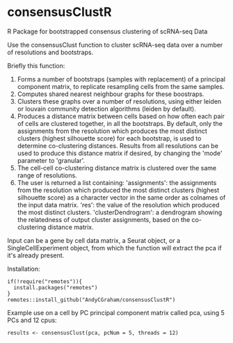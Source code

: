 # consensusClustR
R Package for bootstrapped consensus clustering of scRNA-seq Data

Use the consensusClust function to cluster scRNA-seq data over a number of resolutions and bootstraps. 

Briefly this function:
1) Forms a number of bootstraps (samples with replacement) of a principal component matrix, to replicate resampling cells from the same samples.
2) Computes shared nearest neighbour graphs for these boostraps.
3) Clusters these graphs over a number of resolutions, using either leiden or louvain community detection algorithms (leiden by default). 
4) Produces a distance matrix between cells based on how often each pair of cells are clustered together, in all the bootstraps. By default, only the assignments from the resolution which produces the most distinct clusters (highest silhouette score) for each bootstrap, is used to determine co-clustering distances. Results from all resolutions can be used to produce this distance matrix if desired, by changing the 'mode' parameter to 'granular'. 
4) The cell-cell co-clustering distance matrix is clustered over the same range of resolutions. 
5) The user is returned a list containing:
'assignments': the assignments from the resolution which produced the most distinct clusters (highest silhouette score) as a character vector in the same order as colnames of the input data matrix.
'res': the value of the resolution which produced the most distinct clusters.
'clusterDendrogram': a dendrogram showing the relatedness of output cluster assignments, based on the co-clustering distance matrix.

Input can be a gene by cell data matrix, a Seurat object, or a SingleCellExperiment object, from which the function will extract the pca if it's already present.

Installation:
```
if(!require("remotes")){
  install.packages("remotes")
}
remotes::install_github("AndyCGraham/consensusClustR")
```

Example use on a cell by PC principal component matrix called pca, using 5 PCs and 12 cpus:
```
results <- consensusClust(pca, pcNum = 5, threads = 12)
```
